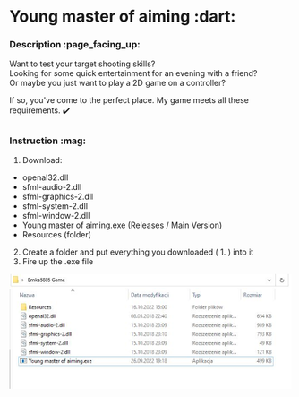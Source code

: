 <h1>Young master of aiming :dart:</h1>

<h3>Description :page_facing_up:</h3>

Want to test your target shooting skills?  
Looking for some quick entertainment for an evening with a friend?  
Or maybe you just want to play a 2D game on a controller?  

If so, you've come to the perfect place. My game meets all these requirements. :heavy_check_mark:

<h2></h2>
<h3>Instruction :mag:</h3>

1) Download:
* openal32.dll
* sfml-audio-2.dll
* sfml-graphics-2.dll
* sfml-system-2.dll
* sfml-window-2.dll
* Young master of aiming.exe (Releases / Main Version)
* Resources (folder)
2) Create a folder and put everything you downloaded ( 1. ) into it
3) Fire up the .exe file

![Game Folder](./readme/image_1.jpg)
